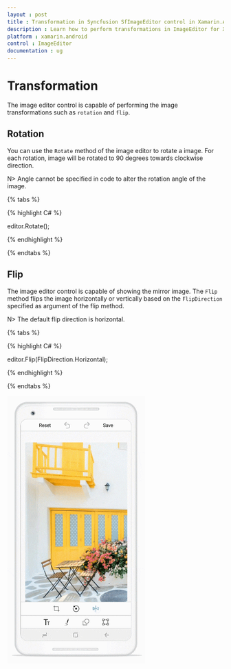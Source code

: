 ```yaml
---
layout : post
title : Transformation in Syncfusion SfImageEditor control in Xamarin.Android
description : Learn how to perform transformations in ImageEditor for Xamarin.Android
platform : xamarin.android
control : ImageEditor
documentation : ug
---
```


# Transformation

The image editor control is capable of performing the image transformations such as `rotation` and `flip`.

## Rotation

You can use the `Rotate` method of the image editor to rotate a image. For each rotation, image will be rotated to 90 degrees towards clockwise direction.

N> Angle cannot be specified in code to alter the rotation angle of the image.

{% tabs %}

{% highlight C# %}

editor.Rotate();

{% endhighlight %}

{% endtabs %}

## Flip

The image editor control is capable of showing the mirror image. The `Flip` method flips the image horizontally or vertically based on the `FlipDirection` specified as argument of the flip method.

N> The default flip direction is horizontal.

{% tabs %}

{% highlight C# %}

editor.Flip(FlipDirection.Horizontal);

{% endhighlight %}

{% endtabs %}

![SfImageEditor](ImageEditor_images/transform.gif)
